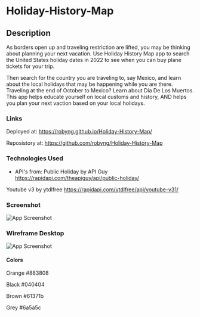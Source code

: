 # Holiday-History-Map

## Description
As borders open up and traveling restriction are lifted, you may be thinking about planning your next vacation. Use Holiday History Map app to search the United States holiday dates in 2022 to see when you can buy plane tickets for your trip. 

Then search for the country you are traveling to, say Mexico, and learn about the local holidays that may be happening while you are there. Traveling at the end of October to Mexico? Learn about Dia De Los Muertos. This app helps educate yourself on local customs and history, AND helps you plan your next vaction based on your local holidays.

### Links
Deployed at: https://robyng.github.io/Holiday-History-Map/

Reposistory at: https://github.com/robyng/Holiday-History-Map 

### Technologies Used


* API's from:
Public Holiday by API Guy
https://rapidapi.com/theapiguy/api/public-holiday/ 

Youtube v3 by ytdlfree
https://rapidapi.com/ytdlfree/api/youtube-v31/ 

### Screenshot
![App Screenshot](./assets/images/holiday-screenshot.png)

### Wireframe Desktop

![App Screenshot](./assets/images/wire-frame-desktop.png)

#### Colors 

Orange #883808

Black #040404

Brown #61371b

Grey #6a5a5c
